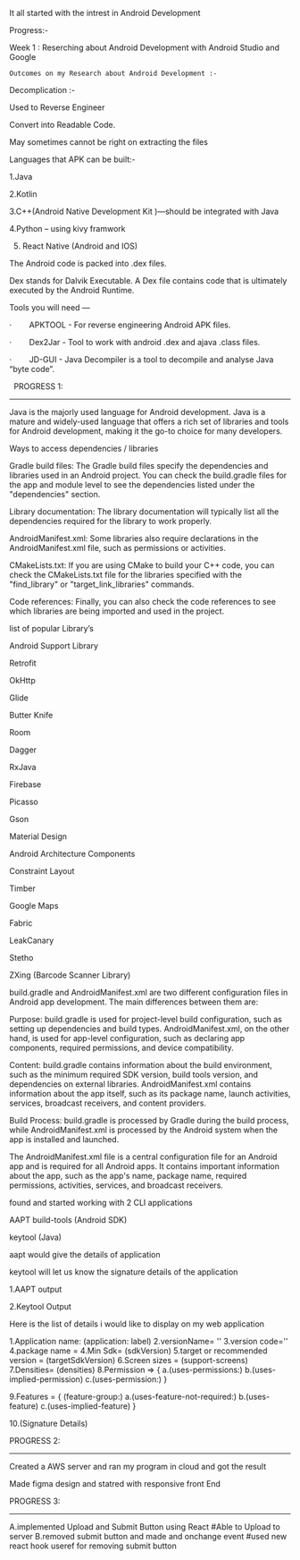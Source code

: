 It all started with the intrest in Android Development

Progress:-

Week 1 : Reserching about Android Development with Android Studio and Google

    Outcomes on my Research about Android Development :- 

Decomplication :-

Used to Reverse Engineer

Convert into Readable Code.

May sometimes cannot be right on extracting the files

Languages that APK can be built:-

1.Java

2.Kotlin

3.C++(Android Native Development Kit )—should be integrated with Java

4.Python – using kivy framwork

5. React Native (Android and IOS)

The Android code is packed into .dex files.

 Dex stands for Dalvik Executable. A Dex file contains code that is ultimately executed by the Android Runtime.

Tools you will need —

·        APKTOOL - For reverse engineering Android APK files.

·        Dex2Jar - Tool to work with android .dex and ajava .class files.

·        JD-GUI - Java Decompiler is a tool to decompile and analyse Java “byte code”.

 
PROGRESS 1:
_________________________________________________________________________________________________________

Java is the majorly used language for Android development. Java is a mature and widely-used language that offers a rich set of libraries and tools for Android development, making it the go-to choice for many developers.

Ways to access dependencies / libraries  

Gradle build files: The Gradle build files specify the dependencies and libraries used in an Android project. You can check the build.gradle files for the app and module level to see the dependencies listed under the "dependencies" section.

Library documentation: The library documentation will typically list all the dependencies required for the library to work properly.


AndroidManifest.xml: Some libraries also require declarations in the AndroidManifest.xml file, such as permissions or activities.


CMakeLists.txt: If you are using CMake to build your C++ code, you can check the CMakeLists.txt file for the libraries specified with the "find_library" or "target_link_libraries" commands.


Code references: Finally, you can also check the code references to see which libraries are being imported and used in the project.

list of popular Library’s

Android Support Library

Retrofit

OkHttp

Glide

Butter Knife

Room

Dagger

RxJava

Firebase

Picasso

Gson

Material Design

Android Architecture Components

Constraint Layout

Timber

Google Maps

Fabric

LeakCanary

Stetho

ZXing (Barcode Scanner Library)

build.gradle and AndroidManifest.xml are two different configuration files in Android app development. The main differences between them are:

Purpose: build.gradle is used for project-level build configuration, such as setting up dependencies and build types. AndroidManifest.xml, on the other hand, is used for app-level configuration, such as declaring app components, required permissions, and device compatibility.

Content: build.gradle contains information about the build environment, such as the minimum required SDK version, build tools version, and dependencies on external libraries. AndroidManifest.xml contains information about the app itself, such as its package name, launch activities, services, broadcast receivers, and content providers.

Build Process: build.gradle is processed by Gradle during the build process, while AndroidManifest.xml is processed by the Android system when the app is installed and launched.

The AndroidManifest.xml file is a central configuration file for an Android app and is required for all Android apps. It contains important information about the app, such as the app's name, package name, required permissions, activities, services, and broadcast receivers.

found and started working with 2 CLI applications 

AAPT build-tools (Android SDK)

keytool (Java)

aapt would give the details of application 

keytool will let us know the signature details of the application 

1.AAPT output

2.Keytool Output

Here is the list of details i would like to display on my web application 

1.Application name: (application: label)
2.versionName= ''
3.version code=''
4.package name =
4.Min Sdk= (sdkVersion)
5.target or recommended version = (targetSdkVersion)
6.Screen sizes = (support-screens)
7.Densities= (densities)
8.Permission =>
{
a.(uses-permissions:)
b.(uses-implied-permission)
c.(uses-permission:)
}

9.Features = {
(feature-group:)
a.(uses-feature-not-required:)
b.(uses-feature)
c.(uses-implied-feature)
}

10.(Signature Details)

PROGRESS 2:
_________________________________________________________________________________________________________
Created a AWS server and ran my program in cloud and got the result

Made figma design and statred with responsive front End

PROGRESS 3:
_________________________________________________________________________________________________________

A.implemented Upload and Submit Button using React
#Able to Upload to server 
B.removed submit button and made and onchange event
#used new react hook useref for removing submit button



